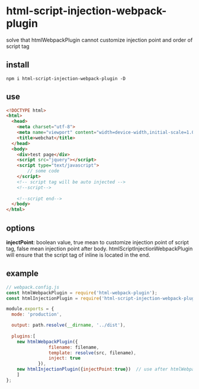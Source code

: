 # html-script-injection-webpack-plugin
solve that htmlWebpackPlugin cannot customize injection point and order of script tag

## install
```command
npm i html-script-injection-webpack-plugin -D
```
## use
```html
<!DOCTYPE html>
<html>
  <head>
    <meta charset="utf-8">
    <meta name="viewport" content="width=device-width,initial-scale=1.0">
    <title>webchat</title>
  </head>
  <body>
    <div>test page</div>
    <script src="jquery"></script>
    <script type="text/javascript">
        // some code
    </script>
    <!-- script tag will be auto injected -->
    <!--script-->
        
    <!--script end-->
  </body>
</html>
```

## options
<b>injectPoint</b>: boolean value, true mean to customize injection point of script tag, false mean injection point after body. htmlScriptInjectionWebpackPlugin 
will ensure that the script tag of inline is located in the end.

## example
```javascript
// webpack.config.js
const htmlWebpackPlugin = require('html-webpack-plugin');
const htmlInjectionPlugin = require('html-script-injection-webpack-plugin');

module.exports = {
  mode: 'production',

  output: path.resolve(__dirname, '../dist'),
  
  plugins:[
    new htmlWebpackPlugin({
                filename: filename,
                template: resolve(src, filename),
                inject: true
            }),
    new htmlInjectionPlugin({injectPoint:true})  // use after htmlWebpackPlugin
    ]
};
```
